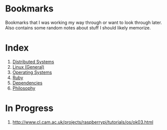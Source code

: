 # Bookmarks

Bookmarks that I was working my way through or want to look through later. Also contains some random notes about stuff I should likely memorize.

Index
=====

1. [Distributed Systems](src/Distributed_Systems.md)
2. [Linux (General)](src/Linux.md)
3. [Operating Systems](src/OS.md)
4. [Ruby](src/Ruby.md)
5. [Dependencies](src/Dependencies.md)
6. [Philosophy](src/Philosophy.md)

In Progress
===========

1. http://www.cl.cam.ac.uk/projects/raspberrypi/tutorials/os/ok03.html
